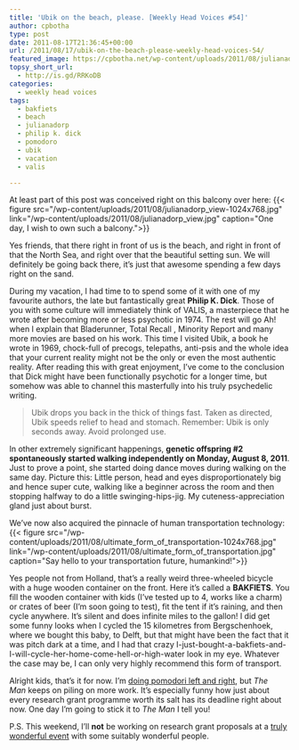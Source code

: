 ```yaml
---
title: 'Ubik on the beach, please. [Weekly Head Voices #54]'
author: cpbotha
type: post
date: 2011-08-17T21:36:45+00:00
url: /2011/08/17/ubik-on-the-beach-please-weekly-head-voices-54/
featured_image: https://cpbotha.net/wp-content/uploads/2011/08/julianadorp_view-990x180.jpg
topsy_short_url:
  - http://is.gd/RRKoDB
categories:
  - weekly head voices
tags:
  - bakfiets
  - beach
  - julianadorp
  - philip k. dick
  - pomodoro
  - ubik
  - vacation
  - valis

---
```

At least part of this post was conceived right on this balcony over here:
{{< figure src="/wp-content/uploads/2011/08/julianadorp_view-1024x768.jpg" link="/wp-content/uploads/2011/08/julianadorp_view.jpg" caption="One day, I wish to own such a balcony.">}} 

Yes friends, that there right in front of us is the beach, and right in front of that the North Sea, and right over that the beautiful setting sun. We will definitely be going back there, it’s just that awesome spending a few days right on the sand.

During my vacation, I had time to to spend some of it with one of my favourite authors, the late but fantastically great **Philip K. Dick**. Those of you with some culture will immediately think of VALIS, a masterpiece that he wrote after becoming more or less psychotic in 1974. The rest will go Ah! when I explain that Bladerunner, Total Recall , Minority Report and many more movies are based on his work. This time I visited Ubik, a book he wrote in 1969, chock-full of precogs, telepaths, anti-psis and the whole idea that your current reality might not be the only or even the most authentic reality. After reading this with great enjoyment, I’ve come to the conclusion that Dick might have been functionally psychotic for a longer time, but somehow was able to channel this masterfully into his truly psychedelic writing.

> Ubik drops you back in the thick of things fast. Taken as directed, Ubik speeds relief to head and stomach. Remember: Ubik is only seconds away. Avoid prolonged use.

In other extremely significant happenings, **genetic offspring #2 spontaneously started walking independently on Monday, August 8, 2011**. Just to prove a point, she started doing dance moves during walking on the same day. Picture this: Little person, head and eyes disproportionately big and hence super cute, walking like a beginner across the room and then stopping halfway to do a little swinging-hips-jig. My cuteness-appreciation gland just about burst.

We’ve now also acquired the pinnacle of human transportation technology:
{{< figure src="/wp-content/uploads/2011/08/ultimate_form_of_transportation-1024x768.jpg" link="/wp-content/uploads/2011/08/ultimate_form_of_transportation.jpg" caption="Say hello to your transportation future, humankind!">}} 

Yes people not from Holland, that’s a really weird three-wheeled bicycle with a huge wooden container on the front. Here it’s called a **BAKFIETS**. You fill the wooden container with kids (I’ve tested up to 4, works like a charm) or crates of beer (I’m soon going to test), fit the tent if it’s raining, and then cycle anywhere. It’s silent and does infinite miles to the gallon! I did get some funny looks when I cycled the 15 kilometres from Bergschenhoek, where we bought this baby, to Delft, but that might have been the fact that it was pitch dark at a time, and I had that crazy I-just-bought-a-bakfiets-and-I-will-cycle-her-home-come-hell-or-high-water look in my eye. Whatever the case may be, I can only very highly recommend this form of transport.

Alright kids, that’s it for now. I’m [doing pomodori left and right][1], but _The Man_ keeps on piling on more work. It’s especially funny how just about every research grant programme worth its salt has its deadline right about now. One day I’m going to stick it to _The Man_ I tell you!

P.S. This weekend, I’ll **not** be working on research grant proposals at a [truly wonderful event][2] with some suitably wonderful people.

 [1]: http://mytomatoes.com/ "mytomatoes - great pomodoro app!"
 [2]: http://lowlands.nl/ "lowlands baby!"
